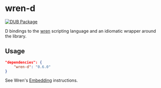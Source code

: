 # wren-d

[![DUB Package](https://img.shields.io/dub/v/wren-d.svg)](https://code.dlang.org/packages/wren-d)

D bindings to the [wren](http://wren.io/) scripting language and an idiomatic wrapper around the library.

## Usage

```json
"dependencies": {
    "wren-d": "0.6.0"
}
```

See Wren's [Embedding](https://wren.io/embedding/) instructions.
